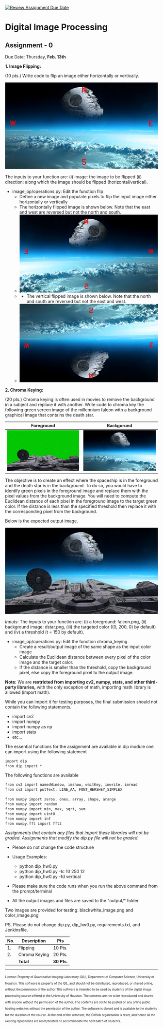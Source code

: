 [![Review Assignment Due Date](https://classroom.github.com/assets/deadline-readme-button-24ddc0f5d75046c5622901739e7c5dd533143b0c8e959d652212380cedb1ea36.svg)](https://classroom.github.com/a/Im0obdqi)
# Digital Image Processing 
## Assignment - 0 ##

Due Date: Thursday, **Feb. 13th**


**1. Image Flipping:**

(10 pts.) Write code to flip an image either horizontally or vertically.

![compass_image](compass_image.jpg) 

The inputs to your function are: (i) image: the image to be flipped (ii) direction: along which the image should be flipped (horizontal/vertical).

  - image_op/operations.py: Edit the function flip
    - Define a new image and populate pixels to flip the input image either horizontally or vertically
    - The horizontally flipped image is shown below. Note that the east and west are reversed but not the north and south.
    - ![input_image](flipped_horizontal.jpg?raw=true "Input Image") 
    - - The vertical flipped image is shown below. Note that the north and south are reversed but not the east and west.
    - ![input_image](flipped_vertical.jpg?raw=true "Input Image")
    
**2. Chroma Keying:**

(20 pts.) Chroma keying is often used in movies to remove the background in a subject and replace it with another. 
Write code to chroma key the following green screen image of the millennium falcon with a background graphical image that contains the death star.

|        Foreground         |                                                   Backgorund                                                    |
|:-------------------------:|:---------------------------------------------------------------------------------------------------------------:|
 | ![foreground](falcon.png) | ![background](dstar.png) |

The objective is to create an effect where the spaceship is in the foreground and the death star is in the background.
To do so, you would have to identify green pixels in the foreground image and replace them with the pixel values from the background image.
You will need to compute the Euclidean distance of each pixel in the foreground image to the target green color. If the distance is less than the specified threshold then replace it with the corresponding pixel from the background. 
    
Below is the expected output image.

![chroma_keyed](chroma_keyed.jpg)

*Inputs*: The inputs to your function are: (i) a foreground: falcon.png, (ii) background image: dstar.png, (iii) the targeted color ((0, 200, 0) by default) and (iv) a threshold (t = 150 by default). 

  - image_op/operations.py: Edit the function chroma_keying.    
    + Create a result/output image of the same shape as the input color image
    + Calculate the Euclidean distance between every pixel of the color image and the target color.
    + If the distance is smaller than the threshold, copy the background pixel, else copy the foreground pixel to the output image.
      
**Note:**
We are **restricted from importing cv2, numpy, stats, and other third-party libraries,** 
with the only exception of math, importing math library is allowed (import math).

While you can import it for testing purposes, the final submission should not contain the following statements.
- import cv2
- import numpy
- import numpy as np
- import stats
- etc...

The essential functions for the assignment are available in dip module one can import using the following statement
```
import dip
from dip import *
```
The following functions are available

```commandline
from cv2 import namedWindow, imshow, waitKey, imwrite, imread
from cv2 import putText, LINE_AA, FONT_HERSHEY_SIMPLEX

from numpy import zeros, ones, array, shape, arange
from numpy import random
from numpy import min, max, sqrt, sum
from numpy import uint8
from numpy import inf
from numpy.fft import fft2
```

*Assignments that contain any files that import these libraries will not be graded.* 
*Assignments that modify the dip.py file will not be graded.*
   
  - Please do not change the code structure
  - Usage Examples:
   
      - python dip_hw0.py 
      - python dip_hw0.py -tc 10 250 12
      - python dip_hw0.py -fd vertical
   
  

  - Please make sure the code runs when you run the above command from the prompt/terminal
  - All the output images and files are saved to the "output/" folder

Two images are provided for testing: blackwhite_image.png and color_image.png
  
PS. Please do not change dip.py, dip_hw0.py, requirements.txt, and Jenkinsfile. 

    
| No. | Description   | Pts |
|-----|---------------| ------|
| 1.  | Flipping      | 10 Pts.|
| 2.  | Chroma Keying | 20 Pts.|
| | **Total** | **30 Pts.** |

-----------------------

<sub><sup>
License: Property of Quantitative Imaging Laboratory (QIL), Department of Computer Science, University of Houston. This software is property of the QIL, and should not be distributed, reproduced, or shared online, without the permission of the author This software is intended to be used by students of the digital image processing course offered at the University of Houston. The contents are not to be reproduced and shared with anyone without the permission of the author. The contents are not to be posted on any online public hosting websites without the permission of the author. The software is cloned and is available to the students for the duration of the course. At the end of the semester, the GitHub organization is reset, and hence all the existing repositories are reset/deleted, to accommodate the next batch of students.
</sub></sup>


